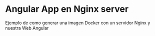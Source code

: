 # Angular App en Nginx server
Ejemplo de como generar una imagen Docker con un servidor Nginx y nuestra Web Angular


